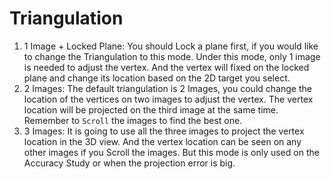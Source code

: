 # Triangulation

1. 1 Image + Locked Plane: You should Lock a plane first, if you would like to change the Triangulation to this mode. Under this mode, only 1 image is needed to adjust the vertex. And the vertex will fixed on the locked plane and change its location based on the 2D target you select.
2. 2 Images: The default triangulation is 2 Images, you could change the location of the vertices on two images to adjust the vertex. The vertex location will be projected on the third image at the same time. Remember to `Scroll` the images to find the best one.
3. 3 Images: It is going to use all the three images to project the vertex location in the 3D view. And the vertex location can be seen on any other images if you Scroll the images. But this mode is only used on the Accuracy Study or when the projection error is big.

